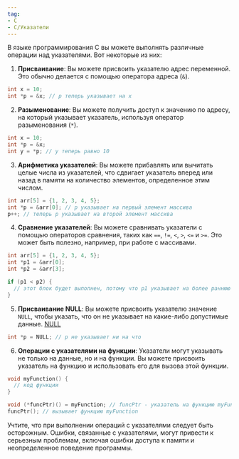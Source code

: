 ```yaml
---
tag:
- C
- C/Указатели
---
```


В языке программирования C вы можете выполнять различные операции над указателями. Вот некоторые из них:

1. **Присваивание**: Вы можете присвоить указателю адрес переменной. Это обычно делается с помощью оператора адреса (`&`).

```c
int x = 10;
int *p = &x; // p теперь указывает на x
```

2. **Разыменование**: Вы можете получить доступ к значению по адресу, на который указывает указатель, используя оператор разыменования (`*`).

```c
int x = 10;
int *p = &x;
int y = *p; // y теперь равно 10
```

3. **Арифметика указателей**: Вы можете прибавлять или вычитать целые числа из указателей, что сдвигает указатель вперед или назад в памяти на количество элементов, определенное этим числом.

```c
int arr[5] = {1, 2, 3, 4, 5};
int *p = &arr[0]; // p указывает на первый элемент массива
p++; // теперь p указывает на второй элемент массива
```

4. **Сравнение указателей**: Вы можете сравнивать указатели с помощью операторов сравнения, таких как `==`, `!=`, `<`, `>`, `<=` и `>=`. Это может быть полезно, например, при работе с массивами.

```c
int arr[5] = {1, 2, 3, 4, 5};
int *p1 = &arr[0];
int *p2 = &arr[3];

if (p1 < p2) {
  // этот блок будет выполнен, потому что p1 указывает на более раннюю позицию в массиве, чем p2
}
```

5. **Присваивание NULL**: Вы можете присвоить указателю значение `NULL`, чтобы указать, что он не указывает на какие-либо допустимые данные.
[NULL](NULL.md)

```c
int *p = NULL; // p не указывает ни на что
```

6. **Операции с указателями на функции**: Указатели могут указывать не только на данные, но и на функции. Вы можете присвоить указатель на функцию и использовать его для вызова этой функции.

```c
void myFunction() {
  // код функции
}

void (*funcPtr)() = myFunction; // funcPtr - указатель на функцию myFunction
funcPtr(); // вызывает функцию myFunction
```

Учтите, что при выполнении операций с указателями следует быть осторожным. Ошибки, связанные с указателями, могут привести к серьезным проблемам, включая ошибки доступа к памяти и неопределенное поведение программы.
